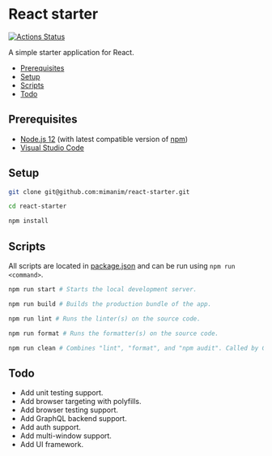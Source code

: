 # React starter

[![Actions Status](https://github.com/mimanim/react-starter/workflows/build-test/badge.svg)](https://github.com/mimanim/react-starter/actions)

A simple starter application for React.

- [Prerequisites](#prerequisites)
- [Setup](#setup)
- [Scripts](#scripts)
- [Todo](#todo)

## Prerequisites

- [Node.js 12](https://nodejs.org/en/) (with latest compatible version of [npm](https://docs.npmjs.com/cli/))
- [Visual Studio Code](https://code.visualstudio.com/)

## Setup

```sh
git clone git@github.com:mimanim/react-starter.git
```

```sh
cd react-starter
```

```sh
npm install
```

## Scripts

All scripts are located in [package.json](./package.json) and can be run using `npm run <command>`.

```sh
npm run start # Starts the local development server.
```

```sh
npm run build # Builds the production bundle of the app.
```

```sh
npm run lint # Runs the linter(s) on the source code.
```

```sh
npm run format # Runs the formatter(s) on the source code.
```

```sh
npm run clean # Combines "lint", "format", and "npm audit". Called by GitHub Actions on main branch.
```

## Todo

- Add unit testing support.
- Add browser targeting with polyfills.
- Add browser testing support.
- Add GraphQL backend support.
- Add auth support.
- Add multi-window support.
- Add UI framework.
